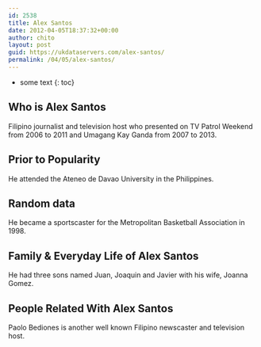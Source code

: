 ```yaml
---
id: 2538
title: Alex Santos
date: 2012-04-05T18:37:32+00:00
author: chito
layout: post
guid: https://ukdataservers.com/alex-santos/
permalink: /04/05/alex-santos/
---
```


* some text
{: toc}


## Who is  Alex Santos
                  
                  
                  
Filipino journalist and television host who presented on TV Patrol Weekend from 2006 to 2011 and Umagang Kay Ganda from 2007 to 2013.
                  
                
                
                
## Prior to Popularity 
                  
                  
                  
He attended the Ateneo de Davao University in the Philippines.
                  
                
                
                
## Random data 
                  
                  
                  
He became a sportscaster for the Metropolitan Basketball Association in 1998.
                  
                
                
                
## Family & Everyday Life of Alex Santos
                  
                  
                  
He had three sons named Juan, Joaquin and Javier with his wife, Joanna Gomez.
                  
                
                
                
## People Related With  Alex Santos
                  
                  
                  
Paolo Bediones is another well known Filipino newscaster and television host.
                  
                
              
            
          
          
          
    
    
  
